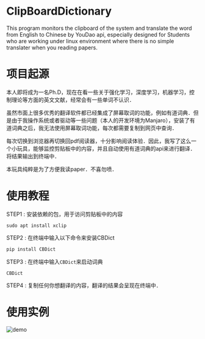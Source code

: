 # ClipBoardDictionary
This program monitors the clipboard of the system and translate the word from English to Chinese by YouDao api, especially designed for Students who are working under linux environment where there is no simple translater when you reading papers.

# 项目起源
本人即将成为一名Ph.D，现在在看一些关于强化学习，深度学习，机器学习，控制理论等方面的英文文献，经常会有一些单词不认识．

虽然市面上很多优秀的翻译软件都已经集成了屏幕取词的功能，例如有道词典．但是由于我操作系统或者驱动等一些问题（本人的开发环境为Manjaro），安装了有道词典之后，我无法使用屏幕取词功能，每次都需要复制到网页中查询．

每次切换到浏览器再切换回pdf阅读器，十分影响阅读体验．因此，我写了这么一个小玩具，能够监控剪贴板中的内容，并且自动使用有道词典的api来进行翻译．将结果输出到终端中．

本玩具纯粹是为了方便我读paper．不喜勿喷．

# 使用教程
STEP1 : 安装依赖的包，用于访问剪贴板中的内容
```shell
sudo apt install xclip
```

STEP2 : 在终端中输入以下命令来安装CBDict
```python
pip install CBDict
```

STEP3 : 在终端中输入`CBDict`来启动词典
```shell
CBDict
```

STEP4 : 复制任何你想翻译的内容，翻译的结果会呈现在终端中．

# 使用实例
![demo](demo.gif)